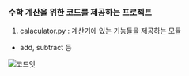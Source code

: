 ### 수학 계산을 위한 코드를 제공하는 프로젝트
1. calaculator.py : 계산기에 있는 기능들을 제공하는 모듈
- add, subtract 등

![코드잇](https://www.codeit.kr/static/images/brand/logo_original.png) 
